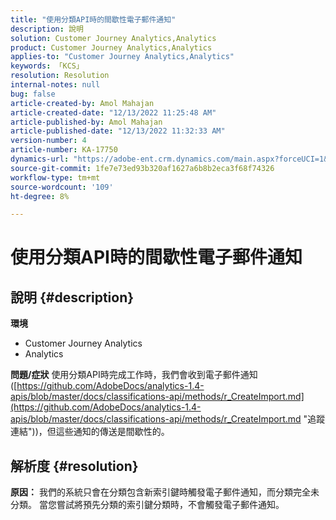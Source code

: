 ```yaml
---
title: "使用分類API時的間歇性電子郵件通知"
description: 說明
solution: Customer Journey Analytics,Analytics
product: Customer Journey Analytics,Analytics
applies-to: "Customer Journey Analytics,Analytics"
keywords: 「KCS」
resolution: Resolution
internal-notes: null
bug: false
article-created-by: Amol Mahajan
article-created-date: "12/13/2022 11:25:48 AM"
article-published-by: Amol Mahajan
article-published-date: "12/13/2022 11:32:33 AM"
version-number: 4
article-number: KA-17750
dynamics-url: "https://adobe-ent.crm.dynamics.com/main.aspx?forceUCI=1&pagetype=entityrecord&etn=knowledgearticle&id=6d00fbe0-d87a-ed11-81ac-6045bd006239"
source-git-commit: 1fe7e73ed93b320af1627a6b8b2eca3f68f74326
workflow-type: tm+mt
source-wordcount: '109'
ht-degree: 8%

---
```


# 使用分類API時的間歇性電子郵件通知

## 說明 {#description}

<b>環境</b>
- Customer Journey Analytics
- Analytics



<b>問題/症狀</b>
使用分類API時完成工作時，我們會收到電子郵件通知([https://github.com/AdobeDocs/analytics-1.4-apis/blob/master/docs/classifications-api/methods/r_CreateImport.md](https://github.com/AdobeDocs/analytics-1.4-apis/blob/master/docs/classifications-api/methods/r_CreateImport.md "追蹤連結"))，但這些通知的傳送是間歇性的。


## 解析度 {#resolution}

<b>原因：</b>
我們的系統只會在分類包含新索引鍵時觸發電子郵件通知，而分類完全未分類。 當您嘗試將預先分類的索引鍵分類時，不會觸發電子郵件通知。

